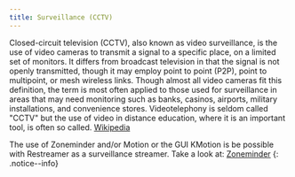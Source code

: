 ```yaml
---
title: Surveillance (CCTV)
---
```


Closed-circuit television (CCTV), also known as video surveillance, is the use of video cameras to transmit a signal to a specific place, on a
limited set of monitors. It differs from broadcast television in that the signal is not openly transmitted, though it may employ point to point
(P2P), point to multipoint, or mesh wireless links. Though almost all video cameras fit this definition, the term is most often applied to those
used for surveillance in areas that may need monitoring such as banks, casinos, airports, military installations, and convenience stores.
Videotelephony is seldom called "CCTV" but the use of video in distance education, where it is an important tool, is often so called.
<a href=" https://en.wikipedia.org/wiki/Closed-circuit_television" target="_blank">Wikipedia</a>

The use of Zoneminder and/or Motion or the GUI KMotion is be possible with Restreamer as a surveillance streamer.
Take a look at: [Zoneminder](zoneminder.html)
{: .notice--info}